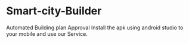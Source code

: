 # Smart-city-Builder
Automated Building plan Approval
Install the apk using android studio to your mobile and use our Service.
